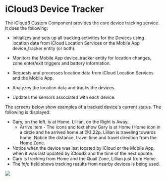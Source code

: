 # iCloud3 Device Tracker

The iCloud3 Custom Component provides the core device tracking service. It does the following:

  - Initializes and sets up all tracking activities for the Devices using location data from iCloud Location Services or the Mobile App device_tracker entity (or both).

  - Monitors the Mobile App device_tracker entity for location changes, zone enter/exit triggers and battery information.

  - Requests and processes location data from iCloud Location Services and the Mobile App.

  - Analyzes the location data and tracks the devices.

  - Updates the sensors associated with each device.

    


The screens below show examples of a tracked device's current status. The following is displayed:

- Gary, on the left, is at Home. Lillian, on the Right is Away.
  - Arrive item - The icons and text show Gary is at Home (Home icon in a circle and he arrived home at @3:22p. Lillian is traveling towards home. Notice the distance, travel time and travel direction from the Home Zone. 
- Notice when the device was last located by iCloud or the Mobile App, when it was last updated by iCloud3 and the time of the next update. 
- Gary is tracking from Home and the Quail Zone, Lillian just from Home.
- The *Info* field shows tracking results from nearby devices is being used.


![](..\images\track-gary-home-lillian-away-captions.png)

